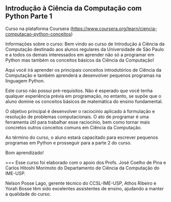 ## Introdução à Ciência da Computação com Python Parte 1

Curso na plataforma Coursera
(https://www.coursera.org/learn/ciencia-computacao-python-conceitos)

Informações sobre o curso: Bem vindo ao curso de Introdução à Ciência da Computação destinado aos alunos regulares da Universidade de São Paulo e a todos os demais interessados em aprender não só a programar em Python mas também os conceitos básicos da Ciência da Computação!

Aqui você irá aprender os principais conceitos introdutórios de Ciência da Computação e também aprenderá a desenvolver pequenos programas na linguagem Python. 

Este curso não possui pré-requisitos. Não é esperado que você tenha qualquer experiência prévia em programação, no entanto, se supõe que o aluno domine os conceitos básicos de matemática do ensino fundamental.

O objetivo principal é desenvolver o raciocínio aplicado à formulação e resolução de problemas computacionais. O ato de programar é uma ferramenta útil para trabalhar esse raciocínio, bem como tornar mais concretos outros conceitos comuns em Ciência da Computação.
 
Ao término do curso, o aluno estará capacitado para escrever pequenos programas em Python e prosseguir para a parte 2 do curso.

Bom aprendizado!

===
Esse curso foi elaborado com o apoio dos Profs. José Coelho de Pina e Carlos Hitoshi Morimoto do Departamento de Ciência da Computação do IME-USP. 

Nelson Posse Lago, gerente técnico do CCSL-IME-USP, Athos Ribeiro e Yorah Bosse têm sido excelentes assistentes de ensino, ajudando a manter a qualidade do curso.

